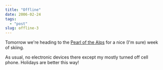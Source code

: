 ```yaml
---
title: "Offline"
date: 2006-02-24
tags: 
  - "post"
slug: offline-3
---
```


Tomorrow we're heading to the [Pearl of the Alps](http://www.saas-fee.ch/en/welcome.cfm?) for a nice (I'm sure) week of skiing.

As usual, no electronic devices there except my mostly turned off cell phone. Holidays are better this way!
